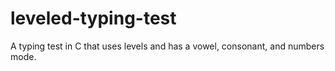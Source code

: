 # leveled-typing-test
A typing test in C that uses levels and has a vowel, consonant, and numbers mode.
